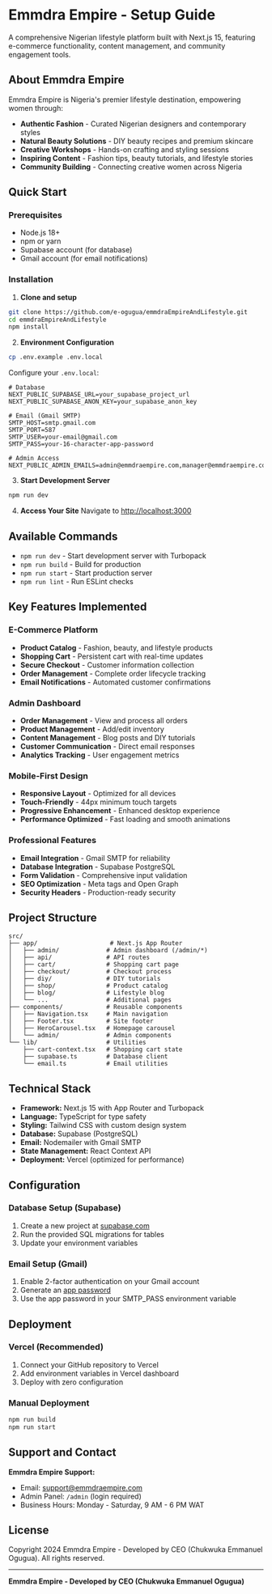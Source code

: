 # Emmdra Empire - Setup Guide

A comprehensive Nigerian lifestyle platform built with Next.js 15, featuring e-commerce functionality, content management, and community engagement tools.

## About Emmdra Empire

Emmdra Empire is Nigeria's premier lifestyle destination, empowering women through:

- **Authentic Fashion** - Curated Nigerian designers and contemporary styles
- **Natural Beauty Solutions** - DIY beauty recipes and premium skincare
- **Creative Workshops** - Hands-on crafting and styling sessions
- **Inspiring Content** - Fashion tips, beauty tutorials, and lifestyle stories
- **Community Building** - Connecting creative women across Nigeria

## Quick Start

### Prerequisites
- Node.js 18+
- npm or yarn
- Supabase account (for database)
- Gmail account (for email notifications)

### Installation

1. **Clone and setup**
```bash
git clone https://github.com/e-ogugua/emmdraEmpireAndLifestyle.git
cd emmdraEmpireAndLifestyle
npm install
```

2. **Environment Configuration**
```bash
cp .env.example .env.local
```

Configure your `.env.local`:
```env
# Database
NEXT_PUBLIC_SUPABASE_URL=your_supabase_project_url
NEXT_PUBLIC_SUPABASE_ANON_KEY=your_supabase_anon_key

# Email (Gmail SMTP)
SMTP_HOST=smtp.gmail.com
SMTP_PORT=587
SMTP_USER=your-email@gmail.com
SMTP_PASS=your-16-character-app-password

# Admin Access
NEXT_PUBLIC_ADMIN_EMAILS=admin@emmdraempire.com,manager@emmdraempire.com
```

3. **Start Development Server**
```bash
npm run dev
```

4. **Access Your Site**
   Navigate to [http://localhost:3000](http://localhost:3000)

## Available Commands

- `npm run dev` - Start development server with Turbopack
- `npm run build` - Build for production
- `npm run start` - Start production server
- `npm run lint` - Run ESLint checks

## Key Features Implemented

### E-Commerce Platform
- **Product Catalog** - Fashion, beauty, and lifestyle products
- **Shopping Cart** - Persistent cart with real-time updates
- **Secure Checkout** - Customer information collection
- **Order Management** - Complete order lifecycle tracking
- **Email Notifications** - Automated customer confirmations

### Admin Dashboard
- **Order Management** - View and process all orders
- **Product Management** - Add/edit inventory
- **Content Management** - Blog posts and DIY tutorials
- **Customer Communication** - Direct email responses
- **Analytics Tracking** - User engagement metrics

### Mobile-First Design
- **Responsive Layout** - Optimized for all devices
- **Touch-Friendly** - 44px minimum touch targets
- **Progressive Enhancement** - Enhanced desktop experience
- **Performance Optimized** - Fast loading and smooth animations

### Professional Features
- **Email Integration** - Gmail SMTP for reliability
- **Database Integration** - Supabase PostgreSQL
- **Form Validation** - Comprehensive input validation
- **SEO Optimization** - Meta tags and Open Graph
- **Security Headers** - Production-ready security

## Project Structure

```
src/
├── app/                    # Next.js App Router
│   ├── admin/             # Admin dashboard (/admin/*)
│   ├── api/               # API routes
│   ├── cart/              # Shopping cart page
│   ├── checkout/          # Checkout process
│   ├── diy/               # DIY tutorials
│   ├── shop/              # Product catalog
│   ├── blog/              # Lifestyle blog
│   └── ...                # Additional pages
├── components/            # Reusable components
│   ├── Navigation.tsx     # Main navigation
│   ├── Footer.tsx         # Site footer
│   ├── HeroCarousel.tsx   # Homepage carousel
│   └── admin/             # Admin components
└── lib/                   # Utilities
    ├── cart-context.tsx   # Shopping cart state
    ├── supabase.ts        # Database client
    └── email.ts           # Email utilities
```

## Technical Stack

- **Framework:** Next.js 15 with App Router and Turbopack
- **Language:** TypeScript for type safety
- **Styling:** Tailwind CSS with custom design system
- **Database:** Supabase (PostgreSQL)
- **Email:** Nodemailer with Gmail SMTP
- **State Management:** React Context API
- **Deployment:** Vercel (optimized for performance)

## Configuration

### Database Setup (Supabase)
1. Create a new project at [supabase.com](https://supabase.com)
2. Run the provided SQL migrations for tables
3. Update your environment variables

### Email Setup (Gmail)
1. Enable 2-factor authentication on your Gmail account
2. Generate an [app password](https://support.google.com/accounts/answer/185833)
3. Use the app password in your SMTP_PASS environment variable

## Deployment

### Vercel (Recommended)
1. Connect your GitHub repository to Vercel
2. Add environment variables in Vercel dashboard
3. Deploy with zero configuration

### Manual Deployment
```bash
npm run build
npm run start
```

## Support and Contact

**Emmdra Empire Support:**
- Email: support@emmdraempire.com
- Admin Panel: `/admin` (login required)
- Business Hours: Monday - Saturday, 9 AM - 6 PM WAT

## License

Copyright 2024 Emmdra Empire - Developed by CEO (Chukwuka Emmanuel Ogugua). All rights reserved.

---

**Emmdra Empire - Developed by CEO (Chukwuka Emmanuel Ogugua)**
